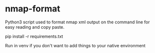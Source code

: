 # nmap-format
Python3 script used to format nmap xml output on the command line for easy reading and copy paste.

pip install -r requirements.txt

Run in venv if you don't want to add things to your native environment
